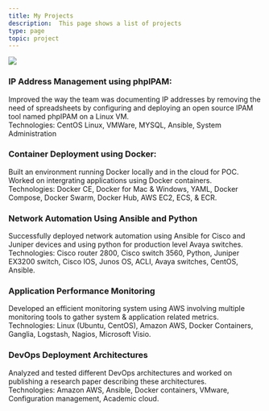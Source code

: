 ```yaml
---
title: My Projects
description:  This page shows a list of projects
type: page
topic: project
---
```


![](/images/screenshot.png)

### IP Address Management using phpIPAM:
Improved the way the team was documenting IP addresses by removing the need of spreadsheets by configuring and deploying an open source IPAM tool named phpIPAM on a Linux VM. \
Technologies: CentOS Linux, VMWare, MYSQL, Ansible, System Administration

### Container Deployment using Docker:
Built an environment running Docker locally and in the cloud for POC.
Worked on intergrating applications using Docker containers. \
Technologies: Docker CE, Docker for Mac & Windows, YAML, Docker Compose,
Docker Swarm, Docker Hub, AWS EC2, ECS, & ECR.

### Network Automation Using Ansible and Python
Successfully deployed network automation using Ansible for Cisco and Juniper
devices and using python for production level Avaya switches. \
Technologies: Cisco router 2800, Cisco switch 3560, Python, Juniper EX3200
switch, Cisco IOS, Junos OS, ACLI, Avaya switches, CentOS, Ansible.

### Application Performance Monitoring
Developed an efficient monitoring system using AWS involving multiple monitoring
tools to gather system & application related metrics. \
Technologies: Linux (Ubuntu, CentOS), Amazon AWS, Docker Containers, Ganglia,
 Logstash, Nagios, Microsoft Visio.

### DevOps Deployment Architectures
Analyzed and tested different DevOps architectures and worked on publishing a
research paper describing these architectures. \
Technologies: Amazon AWS, Ansible, Docker containers, VMware, Configuration
  management, Academic cloud.
